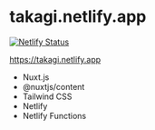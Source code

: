 # takagi.netlify.app

[![Netlify Status](https://api.netlify.com/api/v1/badges/3546c86a-f01d-4f8d-bf45-c164b468a6c3/deploy-status)](https://app.netlify.com/sites/takagi/deploys)

https://takagi.netlify.app

- Nuxt.js
- @nuxtjs/content
- Tailwind CSS
- Netlify
- Netlify Functions
